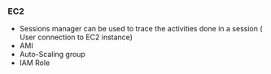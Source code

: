 ### EC2

- Sessions manager can be used to trace the activities done in a session ( User connection to EC2 instance)
- AMI
- Auto-Scaling group
- IAM Role
